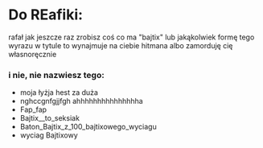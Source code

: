 # Do REafiki:
rafał jak jeszcze raz zrobisz coś co ma "bajtix" lub jakąkolwiek formę tego wyrazu w tytule to wynajmuje na ciebie hitmana albo zamorduję cię własnoręcznie
### i nie, nie nazwiesz tego:

+ moja łyżja hest za duża
+ nghccgnfgjjfgh
ahhhhhhhhhhhhhhha
+ Fap_fap
+ Bajtix__to_seksiak
+ Baton_Bajtix_z_100_bajtixowego_wyciagu
+ wyciag Bajtixowy